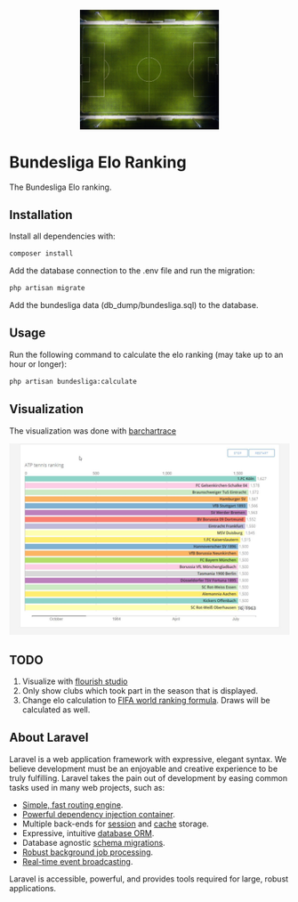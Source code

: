 <p align="center">
<img src="/github_image/header_image.jpg?raw=true" alt="Bundesliga Elo Ranking" width="250">
</p>

# Bundesliga Elo Ranking

The Bundesliga Elo ranking.

## Installation

Install all dependencies with:

```bash
composer install
```
Add the database connection to the .env file and run the migration:

```bash
php artisan migrate
```

Add the bundesliga data (db_dump/bundesliga.sql) to the database.

## Usage

Run the following command to calculate the elo ranking (may take up to an hour or longer):

```bash
php artisan bundesliga:calculate
```

## Visualization

The visualization was done with [barchartrace](https://github.com/FabDevGit/barchartrace)

<p align="center">
<img src="/github_image/BarChart.jpg?raw=true" alt="Bundesliga Elo Ranking" width="800">
</p>

## TODO

1) Visualize with [flourish studio](https://flourish.studio/) 
2) Only show clubs which took part in the season that is displayed.
3) Change elo calculation to [FIFA world ranking formula](https://de.wikipedia.org/wiki/FIFA-Weltrangliste#Berechnungsmethode). Draws will be calculated as well.

## About Laravel

Laravel is a web application framework with expressive, elegant syntax. We believe development must be an enjoyable and creative experience to be truly fulfilling. Laravel takes the pain out of development by easing common tasks used in many web projects, such as:

- [Simple, fast routing engine](https://laravel.com/docs/routing).
- [Powerful dependency injection container](https://laravel.com/docs/container).
- Multiple back-ends for [session](https://laravel.com/docs/session) and [cache](https://laravel.com/docs/cache) storage.
- Expressive, intuitive [database ORM](https://laravel.com/docs/eloquent).
- Database agnostic [schema migrations](https://laravel.com/docs/migrations).
- [Robust background job processing](https://laravel.com/docs/queues).
- [Real-time event broadcasting](https://laravel.com/docs/broadcasting).

Laravel is accessible, powerful, and provides tools required for large, robust applications.

